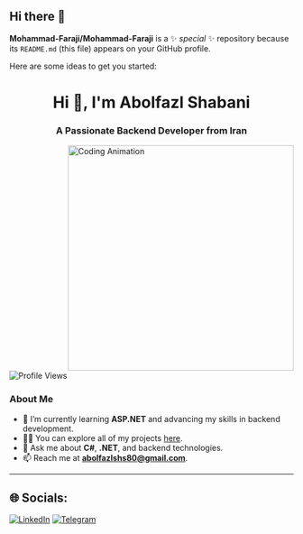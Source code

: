 ## Hi there 👋


**Mohammad-Faraji/Mohammad-Faraji** is a ✨ _special_ ✨ repository because its `README.md` (this file) appears on your GitHub profile.

Here are some ideas to get you started:

<h1 align="center">Hi 👋, I'm Abolfazl Shabani</h1>
<h3 align="center">A Passionate Backend Developer from Iran</h3>

<img align="right" alt="Coding Animation" width="400" src="https://mir-s3-cdn-cf.behance.net/project_modules/hd/06f21a161921919.63cd7887d0a70.gif">

<p align="left"> <img src="https://komarev.com/ghpvc/?username=abolfazlshs80&label=Profile%20views&color=0e75b6&style=flat" alt="Profile Views" /> </p>

### About Me
- 🌱 I’m currently learning **ASP.NET** and advancing my skills in backend development.
- 👨‍💻 You can explore all of my projects [here](https://github.com/abolfazlshs80).
- 💬 Ask me about **C#**, **.NET**, and backend technologies.
- 📫 Reach me at **abolfazlshs80@gmail.com**.
---


## 🌐 Socials:
[![LinkedIn](https://img.shields.io/badge/LinkedIn-0077B5?style=for-the-badge&logo=linkedin&logoColor=white)](https://www.linkedin.com/in/abolfaazl-shabaani-612039362)
[![Telegram](https://img.shields.io/badge/Telegram-2CA5E0?style=for-the-badge&logo=telegram&logoColor=white)](https://t.me/dotnet_iran98)
